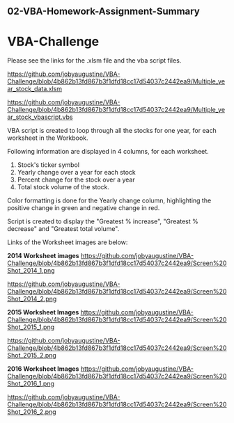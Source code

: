 ## 02-VBA-Homework-Assignment-Summary
# VBA-Challenge

 Please see the links for the .xlsm file and the vba script files.
 
 https://github.com/jobyaugustine/VBA-Challenge/blob/4b862b13fd867b3f1dfd18cc17d54037c2442ea9/Multiple_year_stock_data.xlsm

 https://github.com/jobyaugustine/VBA-Challenge/blob/4b862b13fd867b3f1dfd18cc17d54037c2442ea9/Multiple_year_stock_vbascript.vbs


 VBA script is created to loop through all the stocks for one year, for each worksheet in the Workbook.

 Following information are displayed in 4 columns, for each worksheet.

1) Stock's ticker symbol 
2) Yearly change over a year for each stock 
3) Percent change for the stock over a year 
4) Total stock volume of the stock.


Color formatting is done for the Yearly change column, highlighting the positive change in green and negative change in red.

Script is created to display the  "Greatest % increase", "Greatest % decrease" and "Greatest total volume". 

Links of the Worksheet images are below:

**2014 Worksheet images**
https://github.com/jobyaugustine/VBA-Challenge/blob/4b862b13fd867b3f1dfd18cc17d54037c2442ea9/Screen%20Shot_2014_1.png

https://github.com/jobyaugustine/VBA-Challenge/blob/4b862b13fd867b3f1dfd18cc17d54037c2442ea9/Screen%20Shot_2014_2.png

**2015 Worksheet Images**
https://github.com/jobyaugustine/VBA-Challenge/blob/4b862b13fd867b3f1dfd18cc17d54037c2442ea9/Screen%20Shot_2015_1.png

https://github.com/jobyaugustine/VBA-Challenge/blob/4b862b13fd867b3f1dfd18cc17d54037c2442ea9/Screen%20Shot_2015_2.png


**2016 Worksheet Images**
https://github.com/jobyaugustine/VBA-Challenge/blob/4b862b13fd867b3f1dfd18cc17d54037c2442ea9/Screen%20Shot_2016_1.png

https://github.com/jobyaugustine/VBA-Challenge/blob/4b862b13fd867b3f1dfd18cc17d54037c2442ea9/Screen%20Shot_2016_2.png



 

